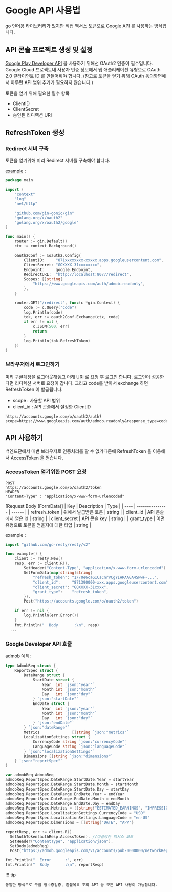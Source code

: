 # Google API 사용법

go 언어용 라이브러리가 있지만 직접 액서스 토큰으로 Google API 를 사용하는 방식입니다.

## API 콘솔 프로젝트 생성 및 설정

[Google Play Developer API](https://developers.google.com/android-publisher/authorization?hl=ko) 을 사용하기 위해선 OAuth2 인증이 필수입니다.
Google Cloud 프로젝트내 사용자 인증 정보에서 웹 애플리케이션 유형으로 OAuth 2.0 클라이언트 ID 를 만들어줘야 합니다.
(참고로 토큰을 얻기 위해 OAuth 동의화면에서 아무런 API 범위 추가가 필요하지 않습니다.)

토큰을 얻기 위해 필요한 필수 항목

* ClientID
* ClientSecret
* 승인된 리디렉션 URI

## RefreshToken 생성

### Redirect 서버 구축

토큰을 얻기위해 미리 Redirect 서버를 구축해야 합니다.
 
[example](https://github.com/coolishbee/go-redirect-server) :
```go
package main

import (
	"context"
	"log"
	"net/http"

	"github.com/gin-gonic/gin"
	"golang.org/x/oauth2"
	"golang.org/x/oauth2/google"
)

func main() {
	router := gin.Default()
	ctx := context.Background()

	oauth2Conf := &oauth2.Config{
		ClientID:     "871xxxxxxxx-xxxxx.apps.googleusercontent.com",
		ClientSecret: "GOXXXX-31xxxxxxxx",
		Endpoint:     google.Endpoint,
		RedirectURL:  "http://localhost:8077/redirect",
		Scopes: []string{
			"https://www.googleapis.com/auth/admob.readonly",
		},
	}

	router.GET("/redirect", func(c *gin.Context) {
		code := c.Query("code")
		log.Println(code)
		tok, err := oauth2Conf.Exchange(ctx, code)
		if err != nil {
			c.JSON(500, err)
			return
		}
		log.Println(tok.RefreshToken)
	})
}  
```

### 브라우저에서 로그인하기

미리 구글계정을 로그아웃해놓고 아래 URI 로 요청 후 로그인 합니다.
로그인이 성공한다면 리디렉션 서버로 요청이 갑니다. 그리고 code를 받아서 exchange 하면 RefreshToken 이 발급됩니다.

* scope : 사용할 API 범위
* client_id : API 콘솔에서 설정한 ClientID

```
https://accounts.google.com/o/oauth2/auth?scope=https://www.googleapis.com/auth/admob.readonly&response_type=code&access_type=offline&redirect_uri=http://localhost:8077/redirect&client_id=...
```

## API 사용하기

백엔드단에서 매번 브라우저로 인증처리를 할 수 없기때문에 RefreshToken 을 이용해서 AccessToken 을 얻습니다.

### AccessToken 얻기위한 POST 요청

```
POST
https://accounts.google.com/o/oauth2/token
HEADER
"Content-Type" : "application/x-www-form-urlencoded"
```
[Request Body (FormData)]
| Key  | Description     | Type   |
| ---- | --------------- | ------ |
| refresh_token   | 위에서 발급받은 토큰   | string |
| client_id | API 콘솔에서 얻은 id     | string |
| client_secret  | API 콘솔 key | string |
| grant_type  | 어떤 유형으로 토큰을 얻을지에 대한 타입 | string |

example :
```go
import "github.com/go-resty/resty/v2"

func example() {
	client := resty.New()
	resp, err := client.R().
		SetHeader("Content-Type", "application/x-www-form-urlencoded").
		SetFormData(map[string]string{
			"refresh_token": "1//0e6caG1CsCnrVCgYIARAAGA4SNwF-...",
			"client_id":     "871390000-xxx.apps.googleusercontent.com",
			"client_secret": "GOXXXX-31xxxx",
			"grant_type":    "refresh_token",
		}).
		Post("https://accounts.google.com/o/oauth2/token")

	if err != nil {
		log.Println(err.Error())
	}	
	fmt.Println("  Body       :\n", resp)
  ...
```

### Google Developer API 호출

admob 예제:
```go
type AdmobReq struct {
	ReportSpec struct {
		DateRange struct {
			StartDate struct {
				Year  int `json:"year"`
				Month int `json:"month"`
				Day   int `json:"day"`
			} `json:"startDate"`
			EndDate struct {
				Year  int `json:"year"`
				Month int `json:"month"`
				Day   int `json:"day"`
			} `json:"endDate"`
		} `json:"dateRange"`
		Metrics              []string `json:"metrics"`
		LocalizationSettings struct {
			CurrencyCode string `json:"currencyCode"`
			LanguageCode string `json:"languageCode"`
		} `json:"localizationSettings"`
		Dimensions []string `json:"dimensions"`
	} `json:"reportSpec"`
}

var admobReq AdmobReq
admobReq.ReportSpec.DateRange.StartDate.Year = startYear
admobReq.ReportSpec.DateRange.StartDate.Month = startMonth
admobReq.ReportSpec.DateRange.StartDate.Day = startDay
admobReq.ReportSpec.DateRange.EndDate.Year = endYear
admobReq.ReportSpec.DateRange.EndDate.Month = endMonth
admobReq.ReportSpec.DateRange.EndDate.Day = endDay
admobReq.ReportSpec.Metrics = []string{"ESTIMATED_EARNINGS", "IMPRESSIONS", "IMPRESSION_RPM"}
admobReq.ReportSpec.LocalizationSettings.CurrencyCode = "USD"
admobReq.ReportSpec.LocalizationSettings.LanguageCode = "en-US"
admobReq.ReportSpec.Dimensions = []string{"DATE", "APP"}

reportResp, err := client.R().
  SetAuthToken(authResp.AccessToken). //마샬링한 액서스 코드
  SetHeader("ContentType", "application/json").
  SetBody(admobReq).
  Post("https://admob.googleapis.com/v1/accounts/pub-0000000/networkReport:generate")

fmt.Println("  Error      :", err)
fmt.Println("  Body       :\n", reportResp)
```

!!! tip

    동일한 방식으로 구글 영수증검증, 환불목록 조회 API 등 모든 API 사용이 가능합니다.